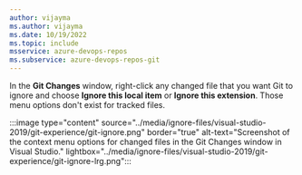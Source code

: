 ```yaml
---
author: vijayma
ms.author: vijayma
ms.date: 10/19/2022
ms.topic: include
msservice: azure-devops-repos
ms.subservice: azure-devops-repos-git
---
```


In the **Git Changes** window, right-click any changed file that you want Git to ignore and choose **Ignore this local item** or **Ignore this extension**. Those menu options don't exist for tracked files.
  
:::image type="content" source="../media/ignore-files/visual-studio-2019/git-experience/git-ignore.png" border="true" alt-text="Screenshot of the context menu options for changed files in the Git Changes window in Visual Studio." lightbox="../media/ignore-files/visual-studio-2019/git-experience/git-ignore-lrg.png":::
